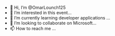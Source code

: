 - 👋 Hi, I’m @OmarLounch125
- 👀 I’m interested in this event...
- 🌱 I’m currently learning developer applications ...
- 💞️ I’m looking to collaborate on Microsoft...
- 📫 How to reach me ...

<!---
OmarLounch125/OmarLounch125 is a ✨ special ✨ repository because its `README.md` (this file) appears on your GitHub profile.
You can click the Preview link to take a look at your changes.
--->

